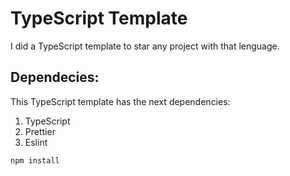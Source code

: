 # TypeScript Template

I did a TypeScript template to star any project with that lenguage.

## Dependecies:
This TypeScript template has the next dependencies:

1. TypeScript
2. Prettier
3. Eslint

```
npm install
```